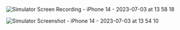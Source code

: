 ![Simulator Screen Recording - iPhone 14 - 2023-07-03 at 13 58 18](https://github.com/ShivamYadav8085/React-Native-Practice/assets/135849189/5e4e6caf-259c-49db-8db5-f2f227d576a3)



![Simulator Screenshot - iPhone 14 - 2023-07-03 at 13 54 10](https://github.com/ShivamYadav8085/React-Native-Practice/assets/135849189/efcd34d3-1971-4488-bcd3-9becd349181a)

